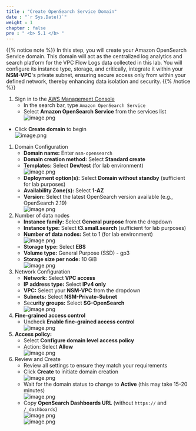 ```yaml
---
title : "Create OpenSearch Service Domain"
date : "`r Sys.Date()`"
weight : 1
chapter : false
pre : " <b> 5.1 </b> "
---
```


{{% notice note %}}
In this step, you will create your Amazon OpenSearch Service domain. This domain will act as the centralized log analytics and search platform for the VPC Flow Logs data collected in this lab. You will configure its instance type, storage, and critically, integrate it within your **NSM-VPC**'s private subnet, ensuring secure access only from within your defined network, thereby enhancing data isolation and security.
{{% /notice %}}

1. Sign in to the [AWS Management Console](https://aws.amazon.com/console/)
    - In the search bar, type `Amazon OpenSearch Service`
    - Select **Amazon OpenSearch Service** from the services list    
    ![image.png](../../images/5/5.1/image.png)    
- Click **Create domain** to begin    
    ![image.png](../../images/5/5.1/image%201.png)    
1. Domain Configuration
    - **Domain name:** Enter `nsm-opensearch`
    - **Domain creation method:** Select **Standard create**
    - **Templates:** Select **Dev/test** (for lab environment)        
        ![image.png](../../images/5/5.1/image%202.png)        
    - **Deployment option(s):** Select **Domain without standby** (sufficient for lab purposes)
    - **Availability Zone(s):** Select **1-AZ**
    - **Version:** Select the latest OpenSearch version available (e.g., OpenSearch 2.19)        
        ![image.png](../../images/5/5.1/image%203.png)        
2. Number of data nodes
    - **Instance family:** Select **General purpose** from the dropdown
    - **Instance type:** Select **t3.small.search** (sufficient for lab purposes)
    - **Number of data nodes:** Set to 1 (for lab environment)        
        ![image.png](../../images/5/5.1/image%204.png)        
    - **Storage type:** Select **EBS**
    - **Volume type:** General Purpose (SSD) - gp3
    - **Storage size per node:** 10 GiB        
        ![image.png](../../images/5/5.1/image%205.png)        
3. Network Configuration
    - **Network:** Select **VPC access**
    - **IP address type:** Select **IPv4 only**
    - **VPC:** Select your **NSM-VPC** from the dropdown
    - **Subnets:** Select **NSM-Private-Subnet**
    - Sec**urity groups:** Select **SG-OpenSearch**    
    ![image.png](../../images/5/5.1/image%206.png)    
4. **Fine-grained access control**
    - Uncheck **Enable fine-grained access control**    
    ![image.png](../../images/5/5.1/image%207.png)    
5. **Access policy:**
    - Select **Configure domain level access policy**
    - Action: Select **Allow**    
    ![image.png](../../images/5/5.1/image%208.png)    
6. Review and Create
    - Review all settings to ensure they match your requirements
    - Click **Create** to initiate domain creation    
    ![image.png](../../images/5/5.1/image%209.png)    
    - Wait for the domain status to change to **Active** (this may take 15-20 minutes)    
    ![image.png](../../images/5/5.1/image%2010.png)    
    - Copy **OpenSearch Dashboards URL** (without `https://` and `/_dashboards`)        
        ![image.png](../../images/5/5.1/image%2011.png)        
        ![image.png](../../images/5/5.1/image%2012.png)